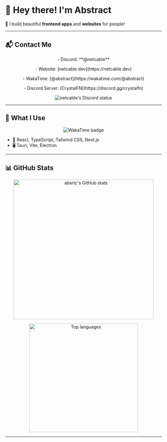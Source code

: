# 👋 Hey there! I'm Abstract

🎨 I build beautiful **frontend apps** and **websites** for people!

---

## 📬 Contact Me

<div align="center">
<p>- Discord: **@netcable**</p>
<p>- Website: [netcable.dev](https://netcable.dev)</p>
<p>- WakaTime: [@abstract](https://wakatime.com/@abstract)</p>
<p>- Discord Server: [CrystalFN](https://discord.gg/crystalfn)</p>
</div>

<div align="center">
  <img 
    src="https://dsc-readme.tsuni.dev/api/user/699353540585586759?aboutMe=https%3A%2F%2Fwakatime.com%2F%40abstract%0Ahttps%3A%2F%2Fnetcable.dev%2F%0Ahttps%3A%2F%2Fdiscord.gg%2Fcrystalfn&theme=nitroDark&primaryColor=E1FF00&accentColor=EEFF00&width=512" 
    alt="netcable's Discord status" />
</div>

---

## 🧠 What I Use

<div align="center">
  <img src="https://wakatime.com/badge/user/5d94cee4-0f58-46bb-a593-b5e5e1bcc61a.svg" alt="WakaTime badge" />
</div>

- 🧪 React, TypeScript, Tailwind CSS, Next.js  
- 🖥️ Tauri, Vite, Electron

---

## 📊 GitHub Stats

<div align="center" style="margin-top: 10px;">
  <img 
    src="https://github-readme-stats.vercel.app/api?username=absrtc&show_icons=true&theme=dark&hide_border=false&title_color=58A6FF&icon_color=F8D866" 
    alt="absrtc's GitHub stats" 
    width="450px" />

  <br />

  <img 
    src="https://github-readme-stats.vercel.app/api/top-langs/?username=absrtc&layout=compact&theme=highcontrast&hide_border=true" 
    alt="Top languages" 
    width="350px" />
</div>

---
